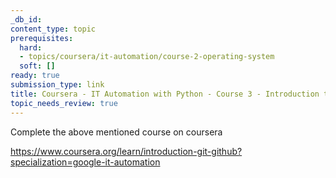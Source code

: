 ```yaml
---
_db_id:
content_type: topic
prerequisites:
  hard:
  - topics/coursera/it-automation/course-2-operating-system
  soft: []
ready: true
submission_type: link
title: Coursera - IT Automation with Python - Course 3 - Introduction to Git and GitHub
topic_needs_review: true
---
```


Complete the above mentioned course on coursera

https://www.coursera.org/learn/introduction-git-github?specialization=google-it-automation

